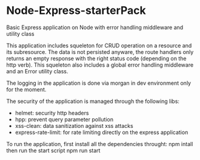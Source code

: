 # Node-Express-starterPack
Basic Express application on Node with error handling middleware and utility class

This application includes squeleton for CRUD operation on a resource and its subresource.
The data is not persisted anyware, the route handlers only returns an empty response with the right status code (depending on the http verb).
This squeleton also includes a global error handling middleware and an Error utility class.

The logging in the application is done via morgan in dev environment only for the moment.

The security of the application is managed through the following libs: 
- helmet: security http headers
- hpp: prevent query parameter pollution
- xss-clean: data sanitization against xss attacks
- express-rate-limit: for rate limiting directly on the express application

To run the application, first install all the dependencies throught: 
npm intall
then run the start script 
npm run start
